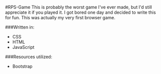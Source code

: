 #RPS-Game
This is probably the worst game I've ever made, but I'd still appreciate it if you played it. I got bored one day and 
decided to write this for fun. This was actually my very first browser game.

###Written in:
- CSS
- HTML
- JavaScript

###Resources utilized:
- Bootstrap